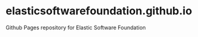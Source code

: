 elasticsoftwarefoundation.github.io
===================================

Github Pages repository for Elastic Software Foundation
